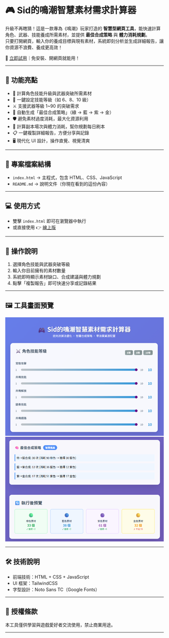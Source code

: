# 🎮 Sid的鳴潮智慧素材需求計算器

升級不再瞎猜！這是一款專為《鳴潮》玩家打造的 **智慧型網頁工具**，能快速計算角色、武器、技能養成所需素材，並提供 **最佳合成策略** 與 **體力消耗規劃**。  
只要打開網頁，輸入你的養成目標與現有素材，系統即刻分析並生成詳細報告，讓你資源不浪費、養成更高效！

🔗 [立即試用](https://sid-1996.github.io/WutheringWaves-Resource-Calculator/)｜免安裝、開網頁就能用！

---

## 🚀 功能亮點
- 🔧 計算角色技能升級與武器突破所需素材  
- 🎯 一鍵設定技能等級（如 6、8、10 級）  
- ⚔️ 支援武器等級 1~90 的突破需求  
- 🧪 自動生成「最佳合成策略」（綠 → 藍 → 紫 → 金）  
- 🛡️ 避免素材過度消耗，最大化資源利用  
- 🔄 計算副本場次與體力消耗，幫你規劃每日刷本  
- 📋 一鍵複製詳細報告，方便分享與記錄  
- 🖥️ 現代化 UI 設計，操作直覺、視覺清爽  

---

## 📂 專案檔案結構
- `index.html` → 主程式，包含 HTML、CSS、JavaScript  
- `README.md` → 說明文件（你現在看到的這份內容）  

---

## 💻 使用方式
- 雙擊 `index.html` 即可在瀏覽器中執行  
- 或直接使用 👉 [線上版](https://sid-1996.github.io/WutheringWaves-Resource-Calculator/)

---

## 📖 操作說明
1. 選擇角色技能與武器突破等級  
2. 輸入你目前擁有的素材數量  
3. 系統即時顯示素材缺口、合成建議與體力規劃  
4. 點擊「複製報告」即可快速分享或記錄結果  

---

## 🖼️ 工具畫面預覽
![工具示意圖](images.png)  
![工具示意圖](screenshot.png)

---

## 🛠 技術說明
- 前端技術：HTML + CSS + JavaScript  
- UI 框架：TailwindCSS  
- 字型設計：Noto Sans TC（Google Fonts）

---

## 📜 授權條款
本工具僅供學習與遊戲愛好者交流使用，禁止商業用途。

---
